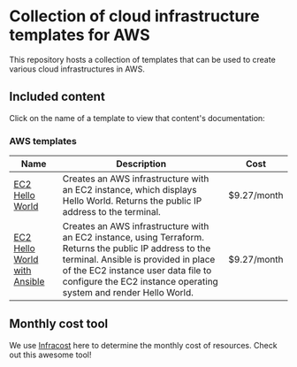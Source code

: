 # Collection of cloud infrastructure templates for AWS

This repository hosts a collection of templates that can be used to create various cloud infrastructures in AWS.

## Included content

Click on the name of a template to view that content's documentation:

### AWS templates
Name | Description | Cost
--- | --- | ---
[EC2 Hello World](https://github.com/thompsizzle/cloud-infrastructures/tree/main/AWS/EC2_hello_world)|Creates an AWS infrastructure with an EC2 instance, which displays Hello World. Returns the public IP address to the terminal.|$9.27/month
[EC2 Hello World with Ansible](https://github.com/thompsizzle/cloud-infrastructures/tree/main/AWS/EC2_hello_world_Ansible)|Creates an AWS infrastructure with an EC2 instance, using Terraform. Returns the public IP address to the terminal. Ansible is provided in place of the EC2 instance user data file to configure the EC2 instance operating system and render Hello World.|$9.27/month


## Monthly cost tool

We use <a href="https://www.infracost.io/" target="_blank">Infracost</a> here to determine the monthly cost of resources. Check out this awesome tool!
